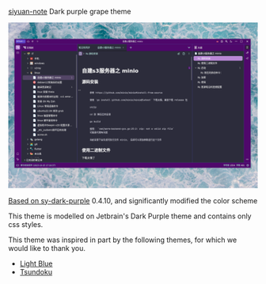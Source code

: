 [siyuan-note](https://github.com/siyuan-note/siyuan) Dark purple grape theme

![avatar](preview.png)

[Based on sy-dark-purple](https://github.com/frostime/sy-dark-purple) 0.4.10, and significantly modified the color scheme

This theme is modelled on Jetbrain's Dark Purple theme and contains only css styles.

This theme was inspired in part by the following themes, for which we would like to thank you.

- [Light Blue](https://github.com/Morganwan90/Darkblue-siyuan-theme)
- [Tsundoku](https://github.com/Achuan-2/siyuan-themes-tsundoku)